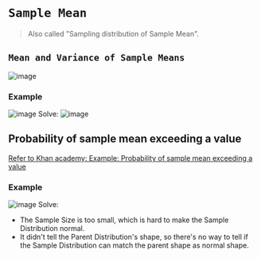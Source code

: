# `Sample Mean`
> Also called "Sampling distribution of Sample Mean".

## `Mean and Variance of Sample Means`

![image](https://user-images.githubusercontent.com/14041622/45016901-aebc8080-b058-11e8-80a7-6cf98075b801.png)


### Example
![image](https://user-images.githubusercontent.com/14041622/44943750-407c8180-adfe-11e8-97f8-6c6fe991cc4b.png)
Solve:
![image](https://user-images.githubusercontent.com/14041622/44943769-9ea96480-adfe-11e8-8ef5-dbcc117565d9.png)


## Probability of sample mean exceeding a value

[Refer to Khan academy: Example: Probability of sample mean exceeding a value](https://www.khanacademy.org/math/statistics-probability/sampling-distributions-library/modal/v/sampling-distribution-example-problem)


### Example
![image](https://user-images.githubusercontent.com/14041622/44971136-fe327c00-af86-11e8-9ac2-ba83f2efe756.png)
Solve:
- The Sample Size is too small, which is hard to make the Sample Distribution normal.
- It didn't tell the Parent Distribution's shape, so there's no way to tell if the Sample Distribution can match the parent shape as normal shape.